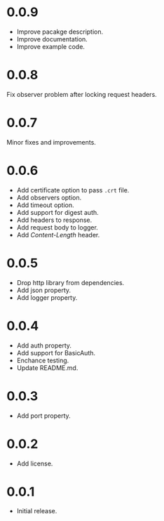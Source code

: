 # 0.0.9

- Improve pacakge description.
- Improve documentation.
- Improve example code.

# 0.0.8

Fix observer problem after locking request headers.

# 0.0.7

Minor fixes and improvements.

# 0.0.6

- Add certificate option to pass `.crt` file.
- Add observers option.
- Add timeout option.
- Add support for digest auth.
- Add headers to response.
- Add request body to logger.
- Add _Content-Length_ header.

# 0.0.5

- Drop http library from dependencies.
- Add json property.
- Add logger property.

# 0.0.4

- Add auth property.
- Add support for BasicAuth.
- Enchance testing.
- Update README.md.

# 0.0.3

- Add port property.

# 0.0.2

- Add license.

# 0.0.1

- Initial release.
